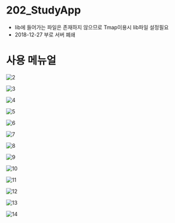 # 202_StudyApp

* lib에 들어가는 파일은 존재하지 않으므로 Tmap이용시 lib파일 설정필요
* 2018-12-27 부로 서버 폐쇄

# 사용 메뉴얼

![2](https://user-images.githubusercontent.com/39093542/50477865-a32f0400-0a11-11e9-9b34-be8aa25e3014.PNG)

![3](https://user-images.githubusercontent.com/39093542/50477872-aaeea880-0a11-11e9-8cc1-742d5e1c9148.PNG)

![4](https://user-images.githubusercontent.com/39093542/50477879-b510a700-0a11-11e9-9fd3-7dbb3061bb0b.PNG)

![5](https://user-images.githubusercontent.com/39093542/50477883-b8a42e00-0a11-11e9-86db-478bf786bd67.PNG)

![6](https://user-images.githubusercontent.com/39093542/50477890-be9a0f00-0a11-11e9-84a0-8146b75ba0a6.PNG)

![7](https://user-images.githubusercontent.com/39093542/50477892-bf32a580-0a11-11e9-8eed-68b7cea15ab4.PNG)

![8](https://user-images.githubusercontent.com/39093542/50477894-bfcb3c00-0a11-11e9-90c1-05bca0b2a627.PNG)

![9](https://user-images.githubusercontent.com/39093542/50477895-c0fc6900-0a11-11e9-8968-24d83c3ef026.PNG)

![10](https://user-images.githubusercontent.com/39093542/50477896-c194ff80-0a11-11e9-802b-7f3d39270bcd.PNG)

![11](https://user-images.githubusercontent.com/39093542/50477897-c2c62c80-0a11-11e9-9cce-8e0833876fe2.PNG)

![12](https://user-images.githubusercontent.com/39093542/50477898-c35ec300-0a11-11e9-8b79-40191de29c6b.PNG)

![13](https://user-images.githubusercontent.com/39093542/50477901-c48ff000-0a11-11e9-9cc1-a88d7fdbddb8.PNG)

![14](https://user-images.githubusercontent.com/39093542/50477902-c5288680-0a11-11e9-9da8-5c68665ed0e3.PNG)

